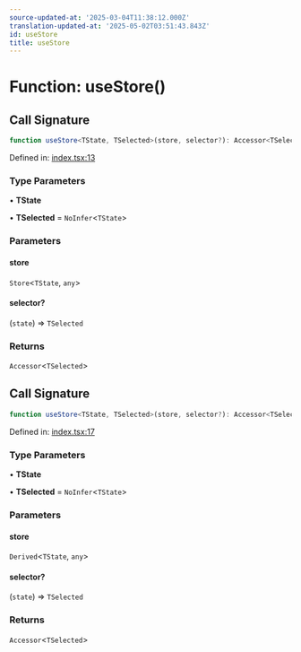 ```yaml
---
source-updated-at: '2025-03-04T11:38:12.000Z'
translation-updated-at: '2025-05-02T03:51:43.843Z'
id: useStore
title: useStore
---
```


<!-- DO NOT EDIT: this page is autogenerated from the type comments -->

# Function: useStore()

## Call Signature

```ts
function useStore<TState, TSelected>(store, selector?): Accessor<TSelected>
```

Defined in: [index.tsx:13](https://github.com/TanStack/store/blob/main/packages/solid-store/src/index.tsx#L13)

### Type Parameters

• **TState**

• **TSelected** = `NoInfer`\<`TState`\>

### Parameters

#### store

`Store`\<`TState`, `any`\>

#### selector?

(`state`) => `TSelected`

### Returns

`Accessor`\<`TSelected`\>

## Call Signature

```ts
function useStore<TState, TSelected>(store, selector?): Accessor<TSelected>
```

Defined in: [index.tsx:17](https://github.com/TanStack/store/blob/main/packages/solid-store/src/index.tsx#L17)

### Type Parameters

• **TState**

• **TSelected** = `NoInfer`\<`TState`\>

### Parameters

#### store

`Derived`\<`TState`, `any`\>

#### selector?

(`state`) => `TSelected`

### Returns

`Accessor`\<`TSelected`\>
